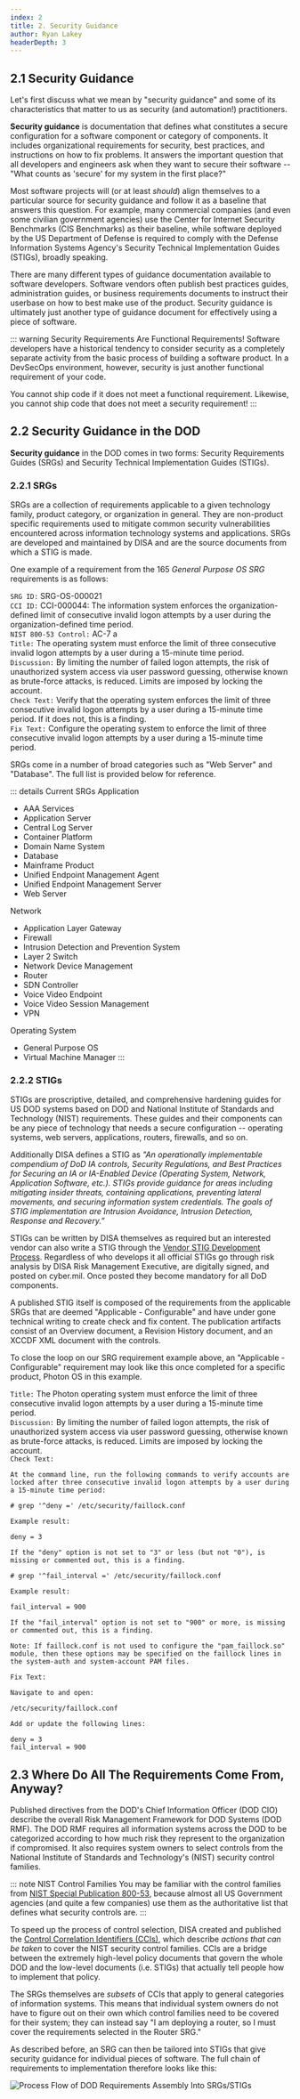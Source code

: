 ```yaml
---
index: 2
title: 2. Security Guidance
author: Ryan Lakey
headerDepth: 3
---
```


## 2.1 Security Guidance

Let's first discuss what we mean by "security guidance" and some of its characteristics that matter to us as security (and automation!) practitioners.

**Security guidance** is documentation that defines what constitutes a secure configuration for a software component or category of components. It includes organizational requirements for security, best practices, and instructions on how to fix problems. It answers the important question that all developers and engineers ask when they want to secure their software -- "What counts as 'secure' for my system in the first place?"

Most software projects will (or at least *should*) align themselves to a particular source for security guidance and follow it as a baseline that answers this question. For example, many commercial companies (and even some civilian government agencies) use the Center for Internet Security Benchmarks (CIS Benchmarks) as their baseline, while software deployed by the US Department of Defense is required to comply with the Defense Information Systems Agency's Security Technical Implementation Guides (STIGs), broadly speaking.

There are many different types of guidance documentation available to software developers. Software vendors often publish best practices guides, administration guides, or business requirements documents to instruct their userbase on how to best make use of the product. Security guidance is ultimately just another type of guidance document for effectively using a piece of software.

::: warning Security Requirements Are Functional Requirements!
Software developers have a historical tendency to consider security as a completely separate activity from the basic process of building a software product. In a DevSecOps environment, however, security is just another functional requirement of your code.

You cannot ship code if it does not meet a functional requirement. Likewise, you cannot ship code that does not meet a security requirement!
:::

## 2.2 Security Guidance in the DOD

**Security guidance** in the DOD comes in two forms: Security Requirements Guides (SRGs) and Security Technical Implementation Guides (STIGs).

### 2.2.1 SRGs
SRGs are a collection of requirements applicable to a given technology family, product category, or organization in general. They are non-product specific requirements used to mitigate common security vulnerabilities encountered across information technology systems and applications. SRGs are developed and maintained by DISA and are the source documents from which a STIG is made.

One example of a requirement from the 165 *General Purpose OS SRG* requirements is as follows:

`SRG ID:` SRG-OS-000021  
`CCI ID:` CCI-000044: The information system enforces the organization-defined limit of consecutive invalid logon attempts by a user during the organization-defined time period.  
`NIST 800-53 Control:` AC-7 a  
`Title:` The operating system must enforce the limit of three consecutive invalid logon attempts by a user during a 15-minute time period.  
`Discussion:` By limiting the number of failed logon attempts, the risk of unauthorized system access via user password guessing, otherwise known as brute-force attacks, is reduced. Limits are imposed by locking the account.  
`Check Text:` Verify that the operating system enforces the limit of three consecutive invalid logon attempts by a user during a 15-minute time period. If it does not, this is a finding.  
`Fix Text:` Configure the operating system to enforce the limit of three consecutive invalid logon attempts by a user during a 15-minute time period.  

SRGs come in a number of broad categories such as "Web Server" and "Database". The full list is provided below for reference.

::: details Current SRGs
Application
- AAA Services
- Application Server
- Central Log Server
- Container Platform
- Domain Name System
- Database
- Mainframe Product
- Unified Endpoint Management Agent
- Unified Endpoint Management Server
- Web Server

Network
- Application Layer Gateway
- Firewall
- Intrusion Detection and Prevention System
- Layer 2 Switch
- Network Device Management
- Router
- SDN Controller
- Voice Video Endpoint
- Voice Video Session Management
- VPN

Operating System
- General Purpose OS
- Virtual Machine Manager
:::

### 2.2.2 STIGs
STIGs are proscriptive, detailed, and comprehensive hardening guides for US DOD systems based on DOD and National Institute of Standards and Technology (NIST) requirements. These guides and their components can be any piece of technology that needs a secure configuration -- operating systems, web servers, applications, routers, firewalls, and so on.

Additionally DISA defines a STIG as *"An operationally implementable compendium of DoD IA controls, Security Regulations, and Best Practices for Securing an IA or IA-Enabled Device (Operating System, Network, Application Software, etc.). STIGs provide guidance for areas including mitigating insider threats, containing applications, preventing lateral movements, and securing information system credentials. The goals of STIG implementation are Intrusion Avoidance, Intrusion Detection, Response and Recovery.”*

STIGs can be written by DISA themselves as required but an interested vendor can also write a STIG through the [Vendor STIG Development Process](https://public.cyber.mil/stigs/vendor-process/). Regardless of who develops it all official STIGs go through risk analysis by DISA Risk Management Executive, are digitally signed, and posted on cyber.mil. Once posted they become mandatory for all DoD components.

A published STIG itself is composed of the requirements from the applicable SRGs that are deemed "Applicable - Configurable" and have under gone technical writing to create check and fix content. The publication artifacts consist of an Overview document, a Revision History document, and an XCCDF XML document with the controls.

To close the loop on our SRG requirement example above, an "Applicable - Configurable" requirement may look like this once completed for a specific product, Photon OS in this example.

`Title:` The Photon operating system must enforce the limit of three consecutive invalid logon attempts by a user during a 15-minute time period.  
`Discussion:` By limiting the number of failed logon attempts, the risk of unauthorized system access via user password guessing, otherwise known as brute-force attacks, is reduced. Limits are imposed by locking the account.  
`Check Text:`  
```
At the command line, run the following commands to verify accounts are locked after three consecutive invalid logon attempts by a user during a 15-minute time period:

# grep '^deny =' /etc/security/faillock.conf

Example result:

deny = 3

If the "deny" option is not set to "3" or less (but not "0"), is missing or commented out, this is a finding.

# grep '^fail_interval =' /etc/security/faillock.conf

Example result:

fail_interval = 900

If the "fail_interval" option is not set to "900" or more, is missing or commented out, this is a finding.

Note: If faillock.conf is not used to configure the "pam_faillock.so" module, then these options may be specified on the faillock lines in the system-auth and system-account PAM files.
```
`Fix Text:`  
```
Navigate to and open:

/etc/security/faillock.conf

Add or update the following lines:

deny = 3
fail_interval = 900
```

## 2.3 Where Do All The Requirements Come From, Anyway?
Published directives from the DOD's Chief Information Officer (DOD CIO) describe the overall Risk Management Framework for DOD Systems (DOD RMF). The DOD RMF requires all information systems across the DOD to be categorized according to how much risk they represent to the organization if compromised. It also requires system owners to select controls from the National Institute of Standards and Technology's (NIST) security control families.

::: note NIST Control Families 
You may be familiar with the control families from [NIST Special Publication 800-53](https://csrc.nist.gov/pubs/sp/800/53/r5/upd1/final), because almost all US Government agencies (and quite a few companies) use them as the authoritative list that defines what security controls are.
:::

To speed up the process of control selection, DISA created and published the [Control Correlation Identifiers (CCIs)](https://public.cyber.mil/stigs/cci/), which describe *actions that can be taken* to cover the NIST security control families. CCIs are a bridge between the extremely high-level policy  documents that govern the whole DOD and the low-level documents (i.e. STIGs) that actually tell people how to implement that policy.

The SRGs themselves are *subsets* of CCIs that apply to general categories of information systems. This means that individual system owners do not have to figure out on their own which control families need to be covered for their system; they can instead say "I am deploying a router, so I must cover the requirements selected in the Router SRG."

As described before, an SRG can then be tailored into STIGs that give security guidance for individual pieces of software. The full chain of requirements to implementation therefore looks like this:

![Process Flow of DOD Requirements Assembly Into SRGs/STIGs](../../assets/img/STIGSources.png)
